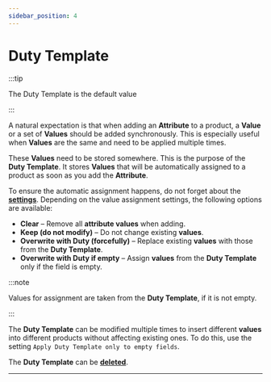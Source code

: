 ```yaml
---
sidebar_position: 4
---
```


# Duty Template

:::tip

The Duty Template is the default value

:::

A natural expectation is that when adding an **Attribute** to a product, a **Value** or a set of **Values** should be added synchronously. This is especially useful when **Values** are the same and need to be applied multiple times.

These **Values** need to be stored somewhere. This is the purpose of the **Duty Template**. It stores **Values** that will be automatically assigned to a product as soon as you add the **Attribute**.

To ensure the automatic assignment happens, do not forget about the [**settings**](/settings/product.md). Depending on the value assignment settings, the following options are available:

- **Clear** – Remove all **attribute values** when adding.
- **Keep (do not modify)** – Do not change existing **values**.
- **Overwrite with Duty (forcefully)** – Replace existing **values** with those from the **Duty Template**.
- **Overwrite with Duty if empty** – Assign **values** from the **Duty Template** only if the field is empty.

:::note

Values for assignment are taken from the **Duty Template**, if it is not empty.

:::

The **Duty Template** can be modified multiple times to insert different **values** into different products without affecting existing ones. To do this, use the setting `Apply Duty Template only to empty fields`.

The **Duty Template** can be [**deleted**](/module-features/duty-features.md).

---
